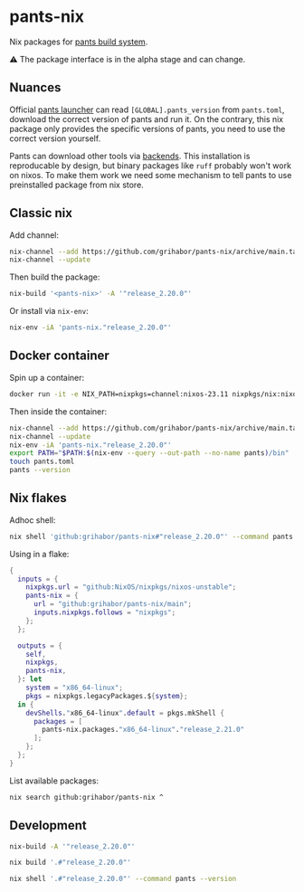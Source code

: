# pants-nix

Nix packages for [pants build system](https://www.pantsbuild.org/).

:warning: The package interface is in the alpha stage and can change.

## Nuances

Official [pants launcher](https://github.com/pantsbuild/scie-pants) can read
`[GLOBAL].pants_version` from `pants.toml`, download the correct version of
pants and run it. On the contrary, this nix package only provides the specific
versions of pants, you need to use the correct version yourself.

Pants can download other tools via
[backends](https://www.pantsbuild.org/2.20/docs/using-pants/key-concepts/backends).
This installation is reproducable by design, but binary packages like `ruff`
probably won't work on nixos. To make them work we need some mechanism to tell
pants to use preinstalled package from nix store.

## Classic nix

Add channel:

```bash
nix-channel --add https://github.com/grihabor/pants-nix/archive/main.tar.gz pants-nix
nix-channel --update
```

Then build the package:

```bash
nix-build '<pants-nix>' -A '"release_2.20.0"'
```

Or install via `nix-env`:

```bash
nix-env -iA 'pants-nix."release_2.20.0"'
```

## Docker container

Spin up a container:

```bash
docker run -it -e NIX_PATH=nixpkgs=channel:nixos-23.11 nixpkgs/nix:nixos-23.11 bash
```

Then inside the container:

```bash
nix-channel --add https://github.com/grihabor/pants-nix/archive/main.tar.gz pants-nix
nix-channel --update
nix-env -iA 'pants-nix."release_2.20.0"'
export PATH="$PATH:$(nix-env --query --out-path --no-name pants)/bin"
touch pants.toml
pants --version
```

## Nix flakes

Adhoc shell:

```bash
nix shell 'github:grihabor/pants-nix#"release_2.20.0"' --command pants --version
```

Using in a flake:

```nix
{
  inputs = {
    nixpkgs.url = "github:NixOS/nixpkgs/nixos-unstable";
    pants-nix = {
      url = "github:grihabor/pants-nix/main";
      inputs.nixpkgs.follows = "nixpkgs";
    };
  };

  outputs = {
    self,
    nixpkgs,
    pants-nix,
  }: let
    system = "x86_64-linux";
    pkgs = nixpkgs.legacyPackages.${system};
  in {
    devShells."x86_64-linux".default = pkgs.mkShell {
      packages = [
        pants-nix.packages."x86_64-linux"."release_2.21.0"
      ];
    };
  };
}
```

List available packages:
```bash
nix search github:grihabor/pants-nix ^
```

## Development

```bash
nix-build -A '"release_2.20.0"'

nix build '.#"release_2.20.0"'

nix shell '.#"release_2.20.0"' --command pants --version
```
